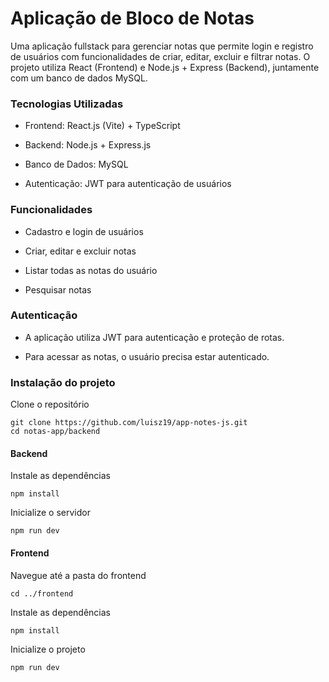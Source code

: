 # Aplicação de Bloco de Notas
Uma aplicação fullstack para gerenciar notas que permite login e registro de usuários com funcionalidades de criar, editar, excluir e filtrar notas. O projeto utiliza React (Frontend) e Node.js + Express (Backend), juntamente com um banco de dados MySQL.

### Tecnologias Utilizadas

- Frontend: React.js (Vite) + TypeScript

- Backend: Node.js + Express.js

- Banco de Dados: MySQL

- Autenticação: JWT para autenticação de usuários

### Funcionalidades

- Cadastro e login de usuários

- Criar, editar e excluir notas

- Listar todas as notas do usuário

- Pesquisar notas

### Autenticação

- A aplicação utiliza JWT para autenticação e proteção de rotas.

- Para acessar as notas, o usuário precisa estar autenticado.

### Instalação do projeto
Clone o repositório
```
git clone https://github.com/luisz19/app-notes-js.git
cd notas-app/backend
```

#### Backend

Instale as dependências
```
npm install
```

Inicialize o servidor
```
npm run dev
```

#### Frontend

Navegue até a pasta do frontend
```
cd ../frontend
```

Instale as dependências
```
npm install
```

Inicialize o projeto
```
npm run dev
```

